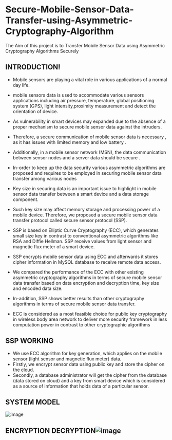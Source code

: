 # Secure-Mobile-Sensor-Data-Transfer-using-Asymmetric-Cryptography-Algorithm
The Aim of this project is to Transfer Mobile Sensor Data using Asymmetric Cryptography Algorithms Securely
## INTRODUCTION!
- Mobile sensors are playing a vital role in various applications of a normal day life.
- mobile sensors data is used to accommodate various sensors applications including air pressure, temperature, global positioning system (GPS), light intensity,proximity measurement and detect the orientation of device.
- As vulnerability in smart devices may expanded due to the absence of a proper mechanism to secure mobile sensor data against the intruders.
- Therefore, a secure communication of mobile sensor data is necessary , as it has issues with limited memory and low battery .
- Additionally, in a mobile sensor network (MSN), the data communication between sensor nodes and a server data should be secure . 
- In-order to keep up the data security various asymmetric algorithms are proposed  and requires to be employed in securing mobile sensor data transfer among various nodes
- Key size in securing data is an important issue to highlight in mobile sensor data transfer between a smart device and a data storage component. 
- Such key size may affect memory storage and processing power of a mobile device. Therefore, we proposed a secure mobile sensor data transfer protocol called secure sensor protocol (SSP).
- SSP is based on Elliptic Curve Cryptography (ECC), which generates small size key in contrast to conventional asymmetric algorithms like RSA and Diffie Hellman. SSP receive values from light sensor and magnetic flux meter of a smart device.
- SSP encrypts mobile sensor data using ECC and afterwards it stores cipher information in MySQL database to receive remote data access.

- We compared the performance of the ECC with other existing asymmetric cryptography algorithms in terms of secure mobile sensor data transfer based on data encryption and decryption time, key size and encoded data size.
- In-addition, SSP shows better results than other cryptography algorithms in terms of secure mobile sensor data transfer.
- ECC is considered as a most feasible choice for public key cryptography in wireless body area network to deliver more security framework in less computation power in contrast to other cryptographic algorithms

## SSP WORKING

- We use ECC algorithm for key generation, which applies on the mobile sensor (light sensor and magnetic flux meter) data. 
- Firstly, we encrypt sensor data using public key and store the cipher on the cloud. 
- Secondly, a database administrator will get the cipher from the database (data stored on cloud) and a key from smart device which is considered as a source of information that holds data of a particular sensor.

## SYSTEM MODEL

![image](https://user-images.githubusercontent.com/99113503/228792118-06c4e214-0111-47e2-9e49-af060fa3ab2e.png)

## ENCRYPTION                                            DECRYPTION![image](https://user-images.githubusercontent.com/99113503/228792317-d752524e-2379-4d34-a05d-0a7e2998402b.png)


